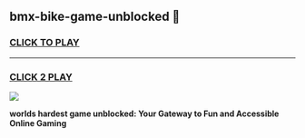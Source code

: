 
## bmx-bike-game-unblocked 👋
<h3>
<a href="https://premium.freeplayer.one?title=bmx-bike-game-unblocked&ref=14F">CLICK TO PLAY</a></h3>
<hr>

<h3>
<a href="https://premium.freeplayer.one?title=bmx-bike-game-unblocked&ref=14F">CLICK 2 PLAY</a>
  
</h3>

<a href="https://premium.freeplayer.one?title=bmx-bike-game-unblocked&ref=12F/"><img src="https://clearcache.store/games.png"></a>


**worlds hardest game unblocked: Your Gateway to Fun and Accessible Online Gaming**
